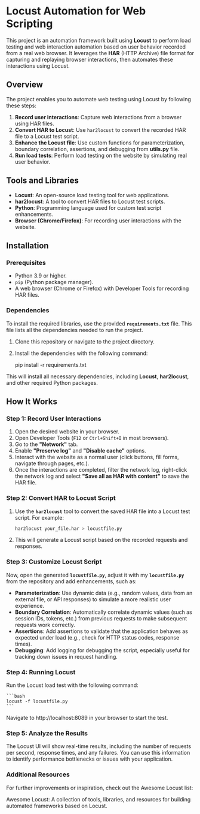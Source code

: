 # Locust Automation for Web Scripting

This project is an automation framework built using **Locust** to perform load testing and web interaction automation based on user behavior recorded from a real web browser. It leverages the **HAR** (HTTP Archive) file format for capturing and replaying browser interactions, then automates these interactions using Locust.

## Overview

The project enables you to automate web testing using Locust by following these steps:
1. **Record user interactions**: Capture web interactions from a browser using HAR files.
2. **Convert HAR to Locust**: Use `har2locust` to convert the recorded HAR file to a Locust test script.
3. **Enhance the Locust file**: Use custom functions for parameterization, boundary correlation, assertions, and debugging from **utils.py** file.
4. **Run load tests**: Perform load testing on the website by simulating real user behavior.

## Tools and Libraries

- **Locust**: An open-source load testing tool for web applications.
- **har2locust**: A tool to convert HAR files to Locust test scripts.
- **Python**: Programming language used for custom test script enhancements.
- **Browser (Chrome/Firefox)**: For recording user interactions with the website.

## Installation

### Prerequisites

- Python 3.9 or higher.
- `pip` (Python package manager).
- A web browser (Chrome or Firefox) with Developer Tools for recording HAR files.

### Dependencies

To install the required libraries, use the provided **`requirements.txt`** file. This file lists all the dependencies needed to run the project.

1. Clone this repository or navigate to the project directory.

2. Install the dependencies with the following command:

    pip install -r requirements.txt

This will install all necessary dependencies, including **Locust**, **har2locust**, and other required Python packages.

## How It Works

### Step 1: Record User Interactions

1. Open the desired website in your browser.
2. Open Developer Tools (`F12` or `Ctrl+Shift+I` in most browsers).
3. Go to the **"Network"** tab.
4. Enable **"Preserve log"** and **"Disable cache"** options.
5. Interact with the website as a normal user (click buttons, fill forms, navigate through pages, etc.).
6. Once the interactions are completed, filter the network log, right-click the network log and select **"Save all as HAR with content"** to save the HAR file.

### Step 2: Convert HAR to Locust Script

1. Use the **`har2locust`** tool to convert the saved HAR file into a Locust test script. For example:

    ```bash
    har2locust your_file.har > locustfile.py
    ```

2. This will generate a Locust script based on the recorded requests and responses.

### Step 3: Customize Locust Script

Now, open the generated **`locustfile.py`**, adjust it with my **`locustfile.py`** from the repository and add enhancements, such as:

- **Parameterization**: Use dynamic data (e.g., random values, data from an external file, or API responses) to simulate a more realistic user experience.
- **Boundary Correlation**: Automatically correlate dynamic values (such as session IDs, tokens, etc.) from previous requests to make subsequent requests work correctly.
- **Assertions**: Add assertions to validate that the application behaves as expected under load (e.g., check for HTTP status codes, response times).
- **Debugging**: Add logging for debugging the script, especially useful for tracking down issues in request handling.

### Step 4: Running Locust
Run the Locust load test with the following command:

    ```bash
    locust -f locustfile.py
    ```
    
Navigate to http://localhost:8089 in your browser to start the test.

### Step 5: Analyze the Results
The Locust UI will show real-time results, including the number of requests per second, response times, and any failures. You can use this information to identify performance bottlenecks or issues with your application.

### Additional Resources
For further improvements or inspiration, check out the Awesome Locust list:

Awesome Locust: A collection of tools, libraries, and resources for building automated frameworks based on Locust.
